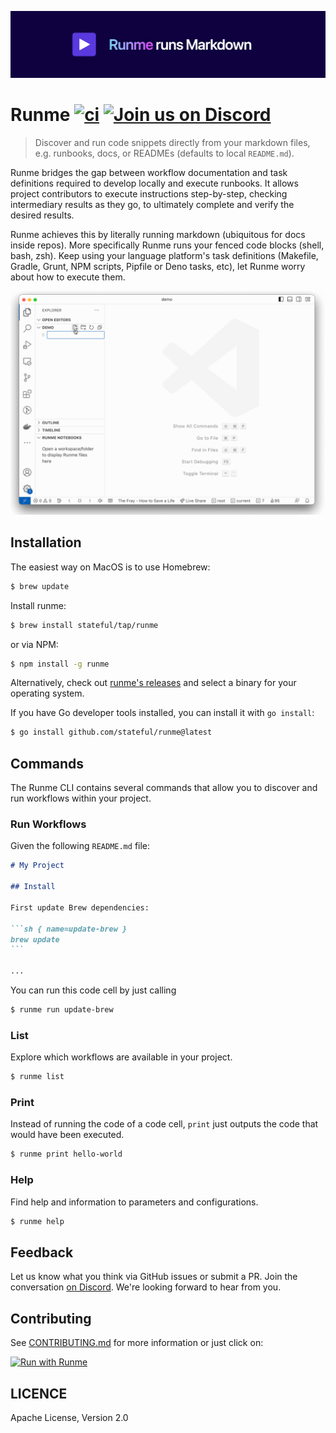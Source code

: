 [![Runme](./.github/images/github-header.png)](https://runme.dev)

# Runme [![ci](https://github.com/stateful/runme/actions/workflows/ci.yml/badge.svg)](https://github.com/stateful/runme/actions/workflows/ci.yml) [![Join us on Discord](https://img.shields.io/discord/878764303052865537?color=5b39df&label=Join%20us%20on%20Discord)](https://discord.com/invite/BQm8zRCBUY)

> Discover and run code snippets directly from your markdown files, e.g. runbooks, docs, or READMEs (defaults to local `README.md`).

Runme bridges the gap between workflow documentation and task definitions required to develop locally and execute runbooks. It allows project contributors to execute instructions step-by-step, checking intermediary results as they go, to ultimately complete and verify the desired results.

Runme achieves this by literally running markdown (ubiquitous for docs inside repos). More specifically Runme runs your fenced code blocks (shell, bash, zsh). Keep using your language platform's task definitions (Makefile, Gradle, Grunt, NPM scripts, Pipfile or Deno tasks, etc), let Runme worry about how to execute them.

<p align="center">
  <img src="./.github/images/hello-world.gif" />
</p>

## Installation

The easiest way on MacOS is to use Homebrew:

```sh { name=update-brew }
$ brew update
```

Install runme:

```sh { name=install-runme }
$ brew install stateful/tap/runme
```

or via NPM:

```sh { name=install-npm }
$ npm install -g runme
```

Alternatively, check out [runme's releases](https://github.com/stateful/runme/releases) and select
a binary for your operating system.

If you have Go developer tools installed, you can install it with `go install`:

```sh { name=install-via-go }
$ go install github.com/stateful/runme@latest
```

## Commands

The Runme CLI contains several commands that allow you to discover and run workflows within your project.

### Run Workflows

Given the following `README.md` file:

````md
# My Project

## Install

First update Brew dependencies:

```sh { name=update-brew }
brew update
```

...
`````

You can run this code cell by just calling

```sh
$ runme run update-brew
```

### List

Explore which workflows are available in your project.

```sh { name=runme-list closeTerminalOnSuccess=false interactive=false }
$ runme list
```

### Print

Instead of running the code of a code cell, `print` just outputs the code that would have been executed.

```sh { name=runme-print interactive=false }
$ runme print hello-world
```

### Help

Find help and information to parameters and configurations.

```sh { name=runme-help interactive=false }
$ runme help
```

## Feedback

Let us know what you think via GitHub issues or submit a PR. Join the conversation [on Discord](https://discord.gg/MFtwcSvJsk). We're looking forward to hear from you.

## Contributing

See [CONTRIBUTING.md](./CONTRIBUTING.md) for more information or just click on:

[![Run with Runme](https://badgen.net/badge/Run%20with/Runme/5B3ADF?icon=https://runme.dev/img/logo.svg)](https://runme.dev/api/runme?repository=https%3A%2F%2Fgithub.com%2Fstateful%2Frunme.git&fileToOpen=CONTRIBUTING.md)


## LICENCE

Apache License, Version 2.0
